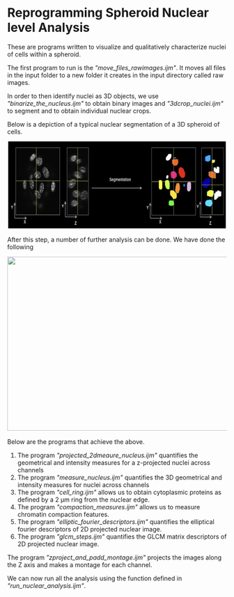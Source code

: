 # Reprogramming Spheroid Nuclear level Analysis
These are programs written to visualize and qualitatively characterize nuclei of cells within a spheroid. 

The first program to run is the _"move_files_rawimages.ijm"_. It moves all files in the input folder to a new folder it creates in the input directory called raw images. 

In order to then identify nuclei as 3D objects, we use _"binarize_the_nucleus.ijm"_ to obtain binary images and _"3dcrop_nuclei.ijm"_ to segment and to obtain individual nuclear crops.

Below is a depiction of a typical nuclear segmentation of a 3D spheroid of cells.<br/>
<p align="center">
<img src='/nuclear_level_image_analysis/Sepgmentation.png' height='200' width='500'><br/>
</p>


After this step, a number of further analysis can be done. We have done the following<br/>
<p align="center">
<img src='/nuclear_level__image_analysis/Features.png' height='400' width='800'><br/>
</p>

Below are the programs that achieve the above. 

  1. The program _"projected_2dmeaure_nucleus.ijm"_ quantifies the geometrical and intensity measures for a z-projected nuclei across channels 
  2. The program _"measure_nucleus.ijm"_ quantifies the 3D geometrical and intensity measures for nuclei across channels 
  3. The program _"cell_ring.ijm"_ allows us to obtain cytoplasmic proteins as defined by a 2 µm ring from the nuclear edge.
  4. The program _"compaction_measures.ijm"_ allows us to measure chromatin compaction features.
  5. The program _"elliptic_fourier_descriptors.ijm"_ quantifies the elliptical fourier descriptors of 2D projected nuclear image. 
  6. The program _"glcm_steps.ijm"_ quantifies the GLCM matrix descriptors of 2D projected nuclear image. 

  The program _"zproject_and_padd_montage.ijm"_ projects the images along the Z axis and makes a montage for each channel. 

We can now run all the analysis using the function defined in _"run_nuclear_analysis.ijm"_.
